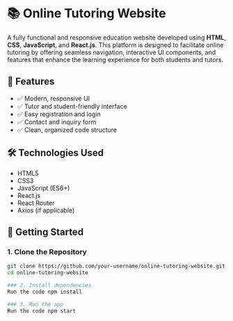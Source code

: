 # 📚 Online Tutoring Website

A fully functional and responsive education website developed using **HTML**, **CSS**, **JavaScript**, and **React.js**. This platform is designed to facilitate online tutoring by offering seamless navigation, interactive UI components, and features that enhance the learning experience for both students and tutors.

## 🌟 Features

- ✅ Modern, responsive UI
- ✅ Tutor and student-friendly interface
- ✅ Easy registration and login
- ✅ Contact and inquiry form
- ✅ Clean, organized code structure

## 🛠️ Technologies Used

- HTML5
- CSS3
- JavaScript (ES6+)
- React.js
- React Router
- Axios (if applicable)

## 🚀 Getting Started

### 1. Clone the Repository

```bash
git clone https://github.com/your-username/online-tutoring-website.git
cd online-tutoring-website

### 2. Install dependencies
Run the code npm install

### 3. Run the app
Run the code npm start

